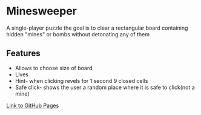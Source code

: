 # Minesweeper

<p>A single-player puzzle the goal is to clear a rectangular board containing hidden "mines" or bombs without detonating any of them</p>

## Features
- Allows to choose size of board
- Lives
- Hint- when clicking revels for 1 second 9 closed cells
- Safe click- shows the user a random place where it is safe to click(not a mine)

<a href="https://shanikupiec.github.io/Minesweeper" target="blank">Link to GitHub Pages</a>

